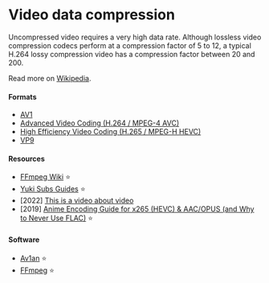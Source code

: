 # Video data compression

Uncompressed video requires a very high data rate. Although lossless video compression codecs perform at a compression factor of 5 to 12, a typical H.264 lossy compression video has a compression factor between 20 and 200.

Read more on [Wikipedia](https://en.wikipedia.org/wiki/Data_compression#Video).

#### Formats
- [AV1](https://en.wikipedia.org/wiki/AV1)
- [Advanced Video Coding (H.264 / MPEG-4 AVC)](https://en.wikipedia.org/wiki/Advanced_Video_Coding)
- [High Efficiency Video Coding (H.265 / MPEG-H HEVC)](https://en.wikipedia.org/wiki/High_Efficiency_Video_Coding)
- [VP9](https://en.wikipedia.org/wiki/VP9)

#### Resources
- [FFmpeg Wiki](https://trac.ffmpeg.org) ⭐
- [Yuki Subs Guides](https://yukisubs.wordpress.com/guides) ⭐
- \[2022\] [This is a video about video](https://fasterthanli.me/videos/this-is-a-video-about-video)
- \[2019\] [Anime Encoding Guide for x265 (HEVC) & AAC/OPUS (and Why to Never Use FLAC)](https://kokomins.wordpress.com/2019/10/10/anime-encoding-guide-for-x265-and-why-to-never-use-flac) ⭐

#### Software
- [Av1an](https://github.com/master-of-zen/Av1an) ⭐
- [FFmpeg](ffmpeg.md) ⭐
